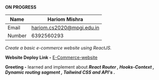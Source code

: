 **ON PROGRESS**

| Name |     Hariom Mishra   |
|--|--|
| Email  |  hariom.cs2020@mpgi.edu.in |
|Number  |6392560293|


*Create a basic e-commerce website using ReactJS.*

**Website Deploy Link -**   [E-Commerce-website](https://pedrotech-thinsil.netlify.app/)

**Greeting -** learned and implement about ***React Router ,  Hooks-Context ,  Dynamic routing sagment , Tailwind CSS  and API's .***

